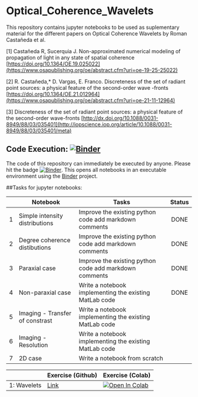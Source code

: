 # Optical_Coherence_Wavelets

This repository contains jupyter notebooks to be used as suplementary material for the different papers on Optical Coherence Wavelets by Roman Castañeda et al. 

[1] Castañeda R, Sucerquia J. Non-approximated numerical modeling of propagation of light in any state of spatial coherence
[https://doi.org/10.1364/OE.19.025022](https://www.osapublishing.org/oe/abstract.cfm?uri=oe-19-25-25022) 

[2] R. Castañeda,* D. Vargas, E. Franco. Discreteness of the set of radiant point sources: a physical feature of the second-order wave -fronts
[https://doi.org/10.1364/OE.21.012964](https://www.osapublishing.org/oe/abstract.cfm?uri=oe-21-11-12964) 

[3] Discreteness of the set of radiant point sources: a physical feature of the second-order wave-fronts
[http://dx.doi.org/10.1088/0031-8949/88/03/035401](http://iopscience.iop.org/article/10.1088/0031-8949/88/03/035401/meta) 


## Code Execution:  [![Binder](http://mybinder.org/badge.svg)](http://mybinder.org:/repo/davofis/optical_coherence_wavelets)
The code of this repository can immediately be executed by anyone. Please hit the badge [![Binder](http://mybinder.org/badge.svg)](http://mybinder.org:/repo/davofis/optical_coherence_wavelets). This opens all notebooks in an executable environment using the [Binder](http://mybinder.org/) project.


##Tasks for jupyter notebooks:

|         | Notebook                          | Tasks                                                  |    Status   |
|---------|-----------------------------------|--------------------------------------------------------|:-----------:|
|    1    | Simple intensity distributions    | Improve the existing python code add markdown comments |     DONE    |
|    2    | Degree coherence distibutions     | Improve the existing python code add markdown comments |     DONE    |
|    3    | Paraxial case	                    | Improve the existing python code add markdown comments |     DONE    |
|    4    | Non-paraxial case                 | Write a notebook implementing the existing MatLab code |     DONE    |
|    5    | Imaging - Transfer of constrast   | Write a notebook implementing the existing MatLab code |             |
|    6    | Imaging - Resolution              | Write a notebook implementing the existing MatLab code |             |
|    7    | 2D case                           | Write a notebook from scratch                          |             |



|           | Exercise (Github) | Exercise (Colab) |
|-----------|------------------|------------------|
| 1: Wavelets | [Link](Wavelets.ipynb) | [![Open In Colab](https://colab.research.google.com/assets/colab-badge.svg)](https://colab.research.google.com/github/davofis/Optical_Coherence_Wavelets/blob/master/Wavelets.ipynb)  |



